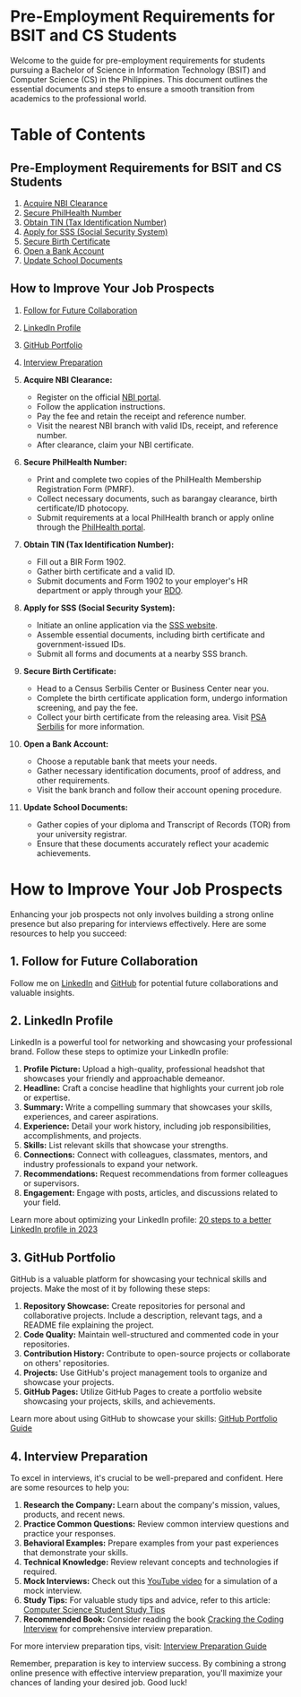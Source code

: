 # Pre-Employment Requirements for BSIT and CS Students

Welcome to the guide for pre-employment requirements for students pursuing a Bachelor of Science in Information Technology (BSIT) and Computer Science (CS) in the Philippines. This document outlines the essential documents and steps to ensure a smooth transition from academics to the professional world.

# Table of Contents

## Pre-Employment Requirements for BSIT and CS Students

1. [Acquire NBI Clearance](acquire-nbi-clearance)
2. [Secure PhilHealth Number](secure-philhealth-number)
3. [Obtain TIN (Tax Identification Number)](obtain-tin-tax-identification-number)
4. [Apply for SSS (Social Security System)](apply-for-sss-social-security-system)
5. [Secure Birth Certificate](secure-birth-certificate)
6. [Open a Bank Account](#open-a-bank-account)
7. [Update School Documents](update-school-documents)

## How to Improve Your Job Prospects

1. [Follow for Future Collaboration](#1-follow-for-future-collaboration)
2. [LinkedIn Profile](#2-linkedin-profile)
3. [GitHub Portfolio](#3-github-portfolio)
4. [Interview Preparation](#4-interview-preparation)

1. **Acquire NBI Clearance:**
   - Register on the official [NBI portal](https://clearance.nbi.gov.ph).
   - Follow the application instructions.
   - Pay the fee and retain the receipt and reference number.
   - Visit the nearest NBI branch with valid IDs, receipt, and reference number.
   - After clearance, claim your NBI certificate.

2. **Secure PhilHealth Number:**
   - Print and complete two copies of the PhilHealth Membership Registration Form (PMRF).
   - Collect necessary documents, such as barangay clearance, birth certificate/ID photocopy.
   - Submit requirements at a local PhilHealth branch or apply online through the [PhilHealth portal](https://eregister.PhilHealth.gov.ph).

3. **Obtain TIN (Tax Identification Number):**
   - Fill out a BIR Form 1902.
   - Gather birth certificate and a valid ID.
   - Submit documents and Form 1902 to your employer's HR department or apply through your [RDO](https://www.bir.gov.ph/index.php/rdo-external-service-01.html).

4. **Apply for SSS (Social Security System):**
   - Initiate an online application via the [SSS website](https://www.sss.gov.ph/sss/rcsmi/newApplication.html).
   - Assemble essential documents, including birth certificate and government-issued IDs.
   - Submit all forms and documents at a nearby SSS branch.

5. **Secure Birth Certificate:**
   - Head to a Census Serbilis Center or Business Center near you.
   - Complete the birth certificate application form, undergo information screening, and pay the fee.
   - Collect your birth certificate from the releasing area. Visit [PSA Serbilis](https://www.psaserbilis.com.ph/Census/BirthCertificate) for more information.

6. **Open a Bank Account:**
   - Choose a reputable bank that meets your needs.
   - Gather necessary identification documents, proof of address, and other requirements.
   - Visit the bank branch and follow their account opening procedure.

7. **Update School Documents:**
   - Gather copies of your diploma and Transcript of Records (TOR) from your university registrar.
   - Ensure that these documents accurately reflect your academic achievements.


# How to Improve Your Job Prospects

Enhancing your job prospects not only involves building a strong online presence but also preparing for interviews effectively. Here are some resources to help you succeed:

## 1. Follow for Future Collaboration
Follow me on [LinkedIn](https://www.linkedin.com/in/carlcastanas) and [GitHub](https://github.com/carlcastanas) for potential future collaborations and valuable insights.

## 2. LinkedIn Profile
LinkedIn is a powerful tool for networking and showcasing your professional brand. Follow these steps to optimize your LinkedIn profile:

1. **Profile Picture:** Upload a high-quality, professional headshot that showcases your friendly and approachable demeanor.
2. **Headline:** Craft a concise headline that highlights your current job role or expertise.
3. **Summary:** Write a compelling summary that showcases your skills, experiences, and career aspirations.
4. **Experience:** Detail your work history, including job responsibilities, accomplishments, and projects.
5. **Skills:** List relevant skills that showcase your strengths.
6. **Connections:** Connect with colleagues, classmates, mentors, and industry professionals to expand your network.
7. **Recommendations:** Request recommendations from former colleagues or supervisors.
8. **Engagement:** Engage with posts, articles, and discussions related to your field.

Learn more about optimizing your LinkedIn profile: [20 steps to a better LinkedIn profile in 2023](https://www.linkedin.com/business/sales/blog/profile-best-practices/17-steps-to-a-better-linkedin-profile-in-2017)

## 3. GitHub Portfolio
GitHub is a valuable platform for showcasing your technical skills and projects. Make the most of it by following these steps:

1. **Repository Showcase:** Create repositories for personal and collaborative projects. Include a description, relevant tags, and a README file explaining the project.
2. **Code Quality:** Maintain well-structured and commented code in your repositories.
3. **Contribution History:** Contribute to open-source projects or collaborate on others' repositories.
4. **Projects:** Use GitHub's project management tools to organize and showcase your projects.
5. **GitHub Pages:** Utilize GitHub Pages to create a portfolio website showcasing your projects, skills, and achievements.

Learn more about using GitHub to showcase your skills: [GitHub Portfolio Guide](https://guides.github.com/features/pages/)

## 4. Interview Preparation
To excel in interviews, it's crucial to be well-prepared and confident. Here are some resources to help you:

1. **Research the Company:** Learn about the company's mission, values, products, and recent news.
2. **Practice Common Questions:** Review common interview questions and practice your responses.
3. **Behavioral Examples:** Prepare examples from your past experiences that demonstrate your skills.
4. **Technical Knowledge:** Review relevant concepts and technologies if required.
5. **Mock Interviews:** Check out this [YouTube video](https://www.youtube.com/watch?v=1qw5ITr3k9E) for a simulation of a mock interview.
6. **Study Tips:** For valuable study tips and advice, refer to this article: [Computer Science Student Study Tips](https://www.indeed.com/career-advice/career-development/computer-science-student-study-tips)
7. **Recommended Book:** Consider reading the book [Cracking the Coding Interview](https://www.amazon.com.au/Cracking-Coding-Interview-Programming-Questions/dp/0984782850) for comprehensive interview preparation.

For more interview preparation tips, visit: [Interview Preparation Guide](https://www.themuse.com/advice/interview-preparation-guide)

Remember, preparation is key to interview success. By combining a strong online presence with effective interview preparation, you'll maximize your chances of landing your desired job. Good luck!
 